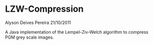 # LZW-Compression
Alyson Deives Pereira 21/10/2011

A Java implementation of the Lempel-Ziv-Welch algorithm to compress PGM grey scale images.
